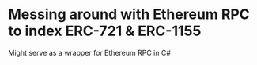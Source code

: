 # Messing around with Ethereum RPC to index ERC-721 & ERC-1155

Might serve as a wrapper for Ethereum RPC in C#